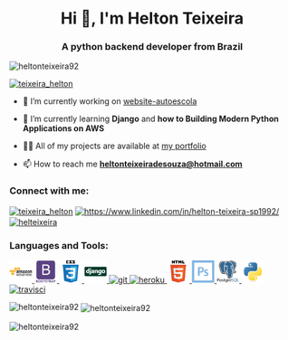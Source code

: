 <h1 align="center">Hi 👋, I'm Helton Teixeira</h1>
<h3 align="center">A python backend developer from Brazil</h3>

<p align="left"> <img src="https://komarev.com/ghpvc/?username=heltonteixeira92&label=Profile%20views&color=0e75b6&style=flat" alt="heltonteixeira92" /> </p>

<p align="left"> <a href="https://twitter.com/teixeira_helton" target="blank"><img src="https://img.shields.io/twitter/follow/teixeira_helton?logo=twitter&style=for-the-badge" alt="teixeira_helton" /></a> </p>

- 🔭 I’m currently working on [website-autoescola](https://github.com/heltonteixeira92/website-autoescola)

- 🌱 I’m currently learning **Django** and **how to Building Modern Python Applications on AWS**

- 👨‍💻 All of my projects are available at [my portfolio](https://heltonteixeira92.github.io)

- 📫 How to reach me **heltonteixeiradesouza@hotmail.com**

<h3 align="left">Connect with me:</h3>
<p align="left">
<a href="https://twitter.com/teixeira_helton" target="blank"><img align="center" src="https://cdn.jsdelivr.net/npm/simple-icons@3.0.1/icons/twitter.svg" alt="teixeira_helton" height="30" width="40" /></a>
<a href="https://linkedin.com/in/https://www.linkedin.com/in/helton-teixeira-sp1992/" target="blank"><img align="center" src="https://cdn.jsdelivr.net/npm/simple-icons@3.0.1/icons/linkedin.svg" alt="https://www.linkedin.com/in/helton-teixeira-sp1992/" height="30" width="40" /></a>
<a href="https://instagram.com/helteixeira" target="blank"><img align="center" src="https://cdn.jsdelivr.net/npm/simple-icons@3.0.1/icons/instagram.svg" alt="helteixeira" height="30" width="40" /></a>
</p>

<h3 align="left">Languages and Tools:</h3>
<p align="left"> <a href="https://aws.amazon.com" target="_blank"> <img src="https://raw.githubusercontent.com/devicons/devicon/master/icons/amazonwebservices/amazonwebservices-original-wordmark.svg" alt="aws" width="40" height="40"/> </a> <a href="https://getbootstrap.com" target="_blank"> <img src="https://raw.githubusercontent.com/devicons/devicon/master/icons/bootstrap/bootstrap-plain-wordmark.svg" alt="bootstrap" width="40" height="40"/> </a> <a href="https://www.w3schools.com/css/" target="_blank"> <img src="https://raw.githubusercontent.com/devicons/devicon/master/icons/css3/css3-original-wordmark.svg" alt="css3" width="40" height="40"/> </a> <a href="https://www.djangoproject.com/" target="_blank"> <img src="https://raw.githubusercontent.com/devicons/devicon/master/icons/django/django-original.svg" alt="django" width="40" height="40"/> </a> <a href="https://git-scm.com/" target="_blank"> <img src="https://www.vectorlogo.zone/logos/git-scm/git-scm-icon.svg" alt="git" width="40" height="40"/> </a> <a href="https://heroku.com" target="_blank"> <img src="https://www.vectorlogo.zone/logos/heroku/heroku-icon.svg" alt="heroku" width="40" height="40"/> </a> <a href="https://www.w3.org/html/" target="_blank"> <img src="https://raw.githubusercontent.com/devicons/devicon/master/icons/html5/html5-original-wordmark.svg" alt="html5" width="40" height="40"/> </a> <a href="https://www.photoshop.com/en" target="_blank"> <img src="https://raw.githubusercontent.com/devicons/devicon/master/icons/photoshop/photoshop-line.svg" alt="photoshop" width="40" height="40"/> </a> <a href="https://www.postgresql.org" target="_blank"> <img src="https://raw.githubusercontent.com/devicons/devicon/master/icons/postgresql/postgresql-original-wordmark.svg" alt="postgresql" width="40" height="40"/> </a> <a href="https://www.python.org" target="_blank"> <img src="https://raw.githubusercontent.com/devicons/devicon/master/icons/python/python-original.svg" alt="python" width="40" height="40"/> </a> <a href="https://travis-ci.org" target="_blank"> <img src="https://www.vectorlogo.zone/logos/travis-ci/travis-ci-icon.svg" alt="travisci" width="40" height="40"/> </a> </p>

<p><img align="left" src="https://github-readme-stats.vercel.app/api/top-langs?username=heltonteixeira92&show_icons=true&theme=dark&locale=en&layout=compact" alt="heltonteixeira92" /></p>

<p>&nbsp;<img align="center" src="https://github-readme-stats.vercel.app/api?username=heltonteixeira92&show_icons=true&theme=dark&locale=en" alt="heltonteixeira92" /></p>

<p><img align="center" src="https://github-readme-streak-stats.herokuapp.com/?user=heltonteixeira92&theme=dark" alt="heltonteixeira92" /></p>

